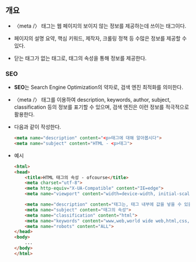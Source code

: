 ## 개요
* 〈meta /〉 태그는 웹 페이지의 보이지 않는 정보를 제공하는데 쓰이는 태그이다.
* 페이지의 설명 요약, 핵심 키워드, 제작자, 크롤링 정책 등 수많은 정보를 제공할 수 있다.

* 닫는 태그가 없는 태그로, 태그의 속성을 통해 정보를 제공한다.

### SEO
* **SEO**는 Search Engine Optimization의 약자로, 검색 엔진 최적화를 의미한다.

* 〈meta /〉 태그를 이용하여 description, keywords, author, subject, classification 등의 정보를 표기할 수 있으며, 검색 엔진은 이런 정보를 적극적으로 활용한다.
* 다음과 같이 작성한다.
    ```html
    <meta name="description" content="<p>태그에 대해 알아봅시다">
    <meta name="subject" content="HTML - <p>태그">
    ```

* 예시
    ```html
    <html>
    <head>
        <title>HTML 태그의 속성 - ofcourse</title>
        <meta charset="utf-8">
        <meta http-equiv="X-UA-Compatible" content="IE=edge">
        <meta name="viewport" content="width=device-width, initial-scale=1">

        <meta name="description" content="태그는, 태그 내부에 값을 넣을 수 있을 뿐만 아니라, 태그마다 속성을 부여할 수 있습니다.">
        <meta name="subject" content="태그의 속성">
        <meta name="classification" content="html">
        <meta name="keywords" content="www,web,world wide web,html,css,javascript">
        <meta name="robots" content="ALL">
    </head>
    <body>
        ...
    </body>
    </html>
    ```
